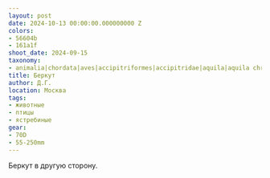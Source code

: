 ```yaml
---
layout: post
date: 2024-10-13 00:00:00.000000000 Z
colors:
- 56604b
- 161a1f
shoot_date: 2024-09-15
taxonomy:
- animalia|chordata|aves|accipitriformes|accipitridae|aquila|aquila chrysaetos
title: Беркут
author: Д.Г.
location: Москва
tags:
- животные
- птицы
- ястребиные
gear:
- 70D
- 55-250mm
---
```

Беркут в другую сторону.

